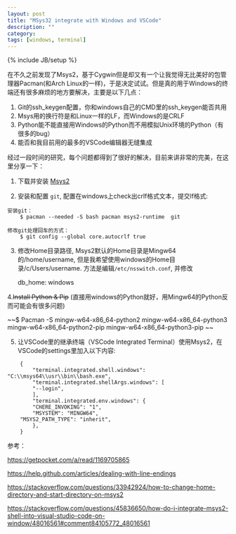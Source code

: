 ```yaml
---
layout: post
title: "MSys32 integrate with Windows and VSCode"
description: ""
category: 
tags: [windows, terminal]
---
```

{% include JB/setup %}

在不久之前发现了Msys2，基于Cygwin但是却又有一个让我觉得无比美好的包管理器Pacman(和Arch Linux的一样)，于是决定试试。但是真的用于Windows的终端还有很多麻烦的地方要解决，主要是以下几点：
1. Git的ssh_keygen配置，你和windows自己的CMD里的ssh_keygen能否共用
2. Msys用的换行符是和Linux一样的LF，而Windows的是CRLF
3. Python能不能直接用Windows的Python而不用模拟Unix环境的Python（有很多的bug）
4. 能否和我目前用的最多的VSCode编辑器无缝集成


经过一段时间的研究，每个问题都得到了很好的解决，目前来讲非常的完美，在这里分享一下：

1. 下载并安装 [Msys2](http://www.msys2.org/)

2. 安装和配置 `git`, 配置在windows上check出crlf格式文本，提交lf格式:

>>>
    安装git：
        $ pacman --needed -S bash pacman msys2-runtime  git 

    修改git处理回车的方式：
        $ git config --global core.autocrlf true  
	
3. 修改Home目录路径, Msys2默认的Home目录是Mingw64的/home/username, 但是我希望使用windows的Home目录/c/Users/username. 方法是编辑`/etc/nsswitch.conf`, 并修改

    db_home: windows
    
4.~~Install Python & Pip~~ (直接用windows的Python就好，用Mingw64的Python反而可能会有很多问题)

~~$ Pacman -S mingw-w64-x86_64-python2  mingw-w64-x86_64-python3 mingw-w64-x86_64-python2-pip mingw-w64-x86_64-python3-pip ~~



5. 让VSCode里的继承终端（VSCode Integrated Terminal）使用Msys2，在VSCode的settings里加入以下内容:
```
	{
	    "terminal.integrated.shell.windows": "C:\\msys64\\usr\\bin\\bash.exe",
	    "terminal.integrated.shellArgs.windows": [
		"--login",
	    ],
	    "terminal.integrated.env.windows": {
		"CHERE_INVOKING": "1",
		"MSYSTEM": "MINGW64",
	"MSYS2_PATH_TYPE": "inherit",
	    },
	} 
```


参考：

https://getpocket.com/a/read/1169705865

https://help.github.com/articles/dealing-with-line-endings

https://stackoverflow.com/questions/33942924/how-to-change-home-directory-and-start-directory-on-msys2

https://stackoverflow.com/questions/45836650/how-do-i-integrate-msys2-shell-into-visual-studio-code-on-window/48016561#comment84105772_48016561
